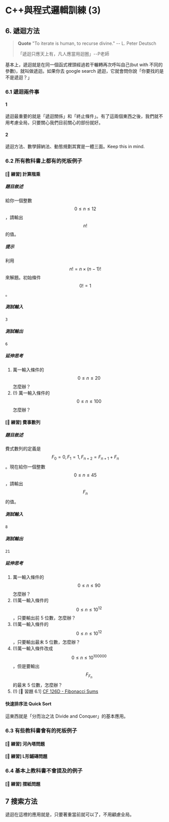 # C++與程式邏輯訓練 (3)

<!-- toc -->

## 6. 遞迴方法

> **Quote** "To iterate is human, to recurse divine." -- L. Peter Deutsch
>
>「遞迴只應天上有，凡人應當用迴圈」--P老師

基本上，遞迴就是在同一個函式裡頭經過若干輾轉再次呼叫自己(but with 不同的參數)，就叫做遞迴。如果你去 google search 遞迴，它就會問你說「你要找的是不是遞迴？」

### 6.1 遞迴兩件事

#### 1
遞迴最重要的就是「遞迴關係」和「終止條件」。有了這兩個東西之後，我們就不用考慮全局，只要關心我們目前關心的部份就好。

#### 2
遞迴方法、數學歸納法、動態規劃其實是一體三面。Keep this in mind.

### 6.2 所有教科書上都有的死板例子

#### [ 練習] 計算階乘

##### 題目敘述
給你一個整數 $$0\le n \le 12$$，請輸出 $$n!$$ 的值。

##### 提示
利用 $$n! = n \times (n-1)!$$ 來解題。初始條件 $$0! = 1$$。

##### 測試輸入
```
3
```

##### 測試輸出
```
6
```

##### 延伸思考
1. 萬一輸入條件的 $$0\le n\le 20$$ 怎麼辦？
2. (!) 萬一輸入條件的 $$0\le n\le 100$$ 怎麼辦？

#### [ 練習] 費事數列

##### 題目敘述
費式數列的定義是 $$F_0 = 0, F_1 = 1, F_{n+2} = F_{n+1} + F_n$$。現在給你一個整數 $$0\le n \le 45$$，請輸出 $$F_n$$ 的值。

##### 測試輸入
```
8
```

##### 測試輸出
```
21
```

##### 延伸思考
1. 萬一輸入條件的 $$0\le n\le 90$$ 怎麼辦？
2. (!)萬一輸入條件的 $$0\le n\le 10^{12}$$，只要輸出前 5 位數，怎麼辦？
3. (!)萬一輸入條件的 $$0\le n\le 10^{12}$$，只要輸出最末 5 位數，怎麼辦？
4. (!)萬一輸入條件改成 $$0\le n\le 10^{100000}$$，但是要輸出 $$F_{F_n}$$ 的最末 5 位數，怎麼辦？
5. (!) [ 習題 6.1] [CF 126D - Fibonacci Sums](http://codeforces.com/problemset/problem/126/D)

#### 快速排序法 Quick Sort

這東西就是「分而治之法 Divide and Conquer」的基本應用。

### 6.3 有些教科書會有的死板例子

#### [ 練習] 河內塔問題

#### [ 練習] L形鋪磚問題

### 6.4 基本上教科書不會提及的例子

#### [ 練習] 摺紙問題

## 7 搜索方法

遞迴在這裡的應用就是，只要著重當前就可以了，不用顧慮全局。








